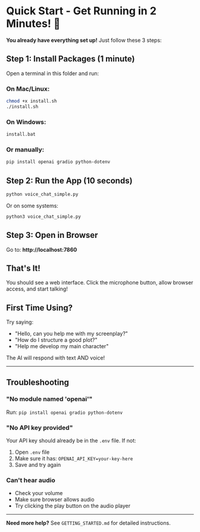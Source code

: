 # Quick Start - Get Running in 2 Minutes! 🚀

**You already have everything set up!** Just follow these 3 steps:

## Step 1: Install Packages (1 minute)

Open a terminal in this folder and run:

### On Mac/Linux:
```bash
chmod +x install.sh
./install.sh
```

### On Windows:
```cmd
install.bat
```

### Or manually:
```bash
pip install openai gradio python-dotenv
```

## Step 2: Run the App (10 seconds)

```bash
python voice_chat_simple.py
```

Or on some systems:
```bash
python3 voice_chat_simple.py
```

## Step 3: Open in Browser

Go to: **http://localhost:7860**

## That's It!

You should see a web interface. Click the microphone button, allow browser access, and start talking!

## First Time Using?

Try saying:
- "Hello, can you help me with my screenplay?"
- "How do I structure a good plot?"
- "Help me develop my main character"

The AI will respond with text AND voice!

---

## Troubleshooting

### "No module named 'openai'"
Run: `pip install openai gradio python-dotenv`

### "No API key provided"
Your API key should already be in the `.env` file. If not:
1. Open `.env` file
2. Make sure it has: `OPENAI_API_KEY=your-key-here`
3. Save and try again

### Can't hear audio
- Check your volume
- Make sure browser allows audio
- Try clicking the play button on the audio player

---

**Need more help?** See `GETTING_STARTED.md` for detailed instructions.
